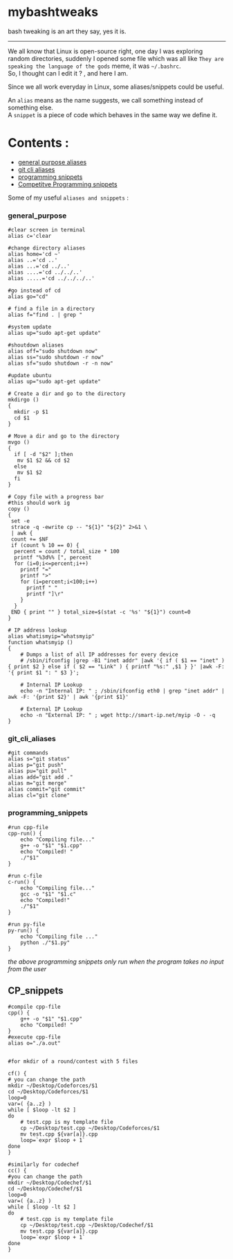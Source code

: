 # mybashtweaks

bash tweaking is an art they say, yes it is.

---

We all know that Linux is open-source right, one day I was exploring random directories, suddenly I opened some file which was all like `They are speaking the language of the gods` meme, it was `~/.bashrc`.  
So, I thought can I edit it ? , and here I am.

Since we all work everyday in Linux, some aliases/snippets could be useful.

An `alias` means as the name suggests, we call something instead of something else.  
A `snippet` is a piece of code which behaves in the same way we define it.

# Contents :

- [general purpose aliases](#general_purpose)
- [git cli aliases](#git_cli_aliases)
- [programming snippets](#programming_snippets)
- [Competitve Programming snippets](#CP_snippets)

Some of my useful `aliases and snippets` :

### general_purpose

```shell
#clear screen in terminal
alias c='clear
```

```shell
#change directory aliases
alias home='cd ~'
alias ..='cd ..'
alias ...='cd ../..'
alias ....='cd ../../..'
alias .....='cd ../../../..'
```

```shell
#go instead of cd
alias go="cd"
```

```shell
# find a file in a directory
alias f="find . | grep "
```

```shell
#system update
alias up="sudo apt-get update"
```

```shell
#shoutdown aliases
alias off="sudo shutdown now"
alias ss="sudo shutdown -r now"
alias sf="sudo shutdown -r -n now"
```

```shell
#update ubuntu
alias up="sudo apt-get update"
```

```shell
# Create a dir and go to the directory
mkdirgo ()
{
  mkdir -p $1
  cd $1
}
```

```shell
# Move a dir and go to the directory
mvgo ()
{
  if [ -d "$2" ];then
   mv $1 $2 && cd $2
  else
   mv $1 $2
  fi
}
```

```shell
# Copy file with a progress bar
#this should work ig
copy ()
{
 set -e
 strace -q -ewrite cp -- "${1}" "${2}" 2>&1 \
 | awk {
 count += $NF
 if (count % 10 == 0) {
  percent = count / total_size * 100
  printf "%3d%% [", percent
  for (i=0;i<=percent;i++)
    printf "="
    printf ">"
    for (i=percent;i<100;i++)
      printf " "
      printf "]\r"
    }
  }
 END { print "" } total_size=$(stat -c '%s' "${1}") count=0
}
```

```shell
# IP address lookup
alias whatismyip="whatsmyip"
function whatsmyip ()
{
	# Dumps a list of all IP addresses for every device
	# /sbin/ifconfig |grep -B1 "inet addr" |awk '{ if ( $1 == "inet" ) { print $2 } else if ( $2 == "Link" ) { printf "%s:" ,$1 } }' |awk -F: '{ print $1 ": " $3 }';

	# Internal IP Lookup
	echo -n "Internal IP: " ; /sbin/ifconfig eth0 | grep "inet addr" | awk -F: '{print $2}' | awk '{print $1}'

	# External IP Lookup
	echo -n "External IP: " ; wget http://smart-ip.net/myip -O - -q
}
```

### git_cli_aliases

```shell
#git commands
alias s="git status"
alias p="git push"
alias pu="git pull"
alias add="git add ."
alias m="git merge"
alias commit="git commit"
alias cl="git clone"
```

### programming_snippets

```shell
#run cpp-file
cpp-run() {
    echo "Compiling file..."
    g++ -o "$1" "$1.cpp"
    echo "Compiled! "
    ./"$1"
}
```

```shell
#run c-file
c-run() {
    echo "Compiling file..."
    gcc -o "$1" "$1.c"
    echo "Compiled!"
    ./"$1"
}
```

```shell
#run py-file
py-run() {
    echo "Compiling file ..."
    python ./"$1.py"
}
```

_the above programming snippets only run when the program takes no input from the user_

## CP_snippets

```shell
#compile cpp-file
cpp() {
    g++ -o "$1" "$1.cpp"
    echo "Compiled! "
}
#execute cpp-file
alias o="./a.out"
```

```shell

#for mkdir of a round/contest with 5 files

cf() {
# you can change the path
mkdir ~/Desktop/Codeforces/$1
cd ~/Desktop/Codeforces/$1
loop=0 
var=( {a..z} )
while [ $loop -lt $2 ] 
do
	# test.cpp is my template file
	cp ~/Desktop/test.cpp ~/Desktop/Codeforces/$1 
	mv test.cpp ${var[a]}.cpp
	loop=`expr $loop + 1` 
done 
}
```

```shell
#similarly for codechef
cc() {
#you can change the path
mkdir ~/Desktop/Codechef/$1
cd ~/Desktop/Codechef/$1
loop=0 
var=( {a..z} )
while [ $loop -lt $2 ] 
do
	# test.cpp is my template file
	cp ~/Desktop/test.cpp ~/Desktop/Codechef/$1 
	mv test.cpp ${var[a]}.cpp
	loop=`expr $loop + 1` 
done 
}
```
